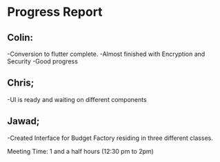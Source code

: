Progress Report
=================================

Colin:
------
-Conversion to flutter complete.
-Almost finished with Encryption and Security
-Good progress

Chris;
------
-UI is ready and waiting on different components

Jawad;
------
-Created Interface for Budget Factory residing in three different classes.

Meeting Time: 1 and a half hours (12:30 pm to 2pm)
